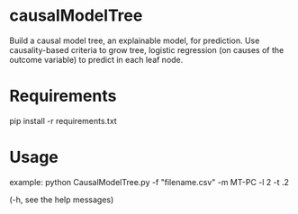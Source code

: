# causalModelTree
Build a causal model tree, an explainable model, for prediction. Use causality-based criteria to grow tree, logistic regression (on causes of the outcome variable) to predict in each leaf node.

# Requirements
pip install -r requirements.txt

# Usage
example: python CausalModelTree.py -f "filename.csv" -m MT-PC -l 2 -t .2

(-h, see the help messages)
